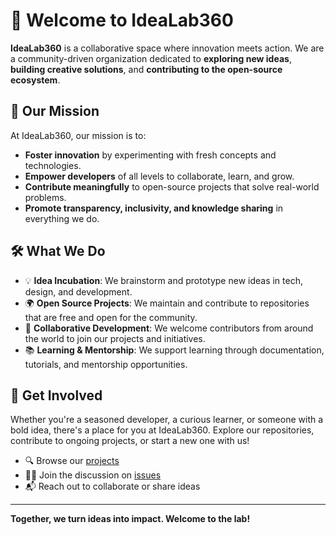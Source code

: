 
# 🌟 Welcome to IdeaLab360

**IdeaLab360** is a collaborative space where innovation meets action. We are a community-driven organization dedicated to **exploring new ideas**, **building creative solutions**, and **contributing to the open-source ecosystem**.

## 🚀 Our Mission

At IdeaLab360, our mission is to:

- **Foster innovation** by experimenting with fresh concepts and technologies.
- **Empower developers** of all levels to collaborate, learn, and grow.
- **Contribute meaningfully** to open-source projects that solve real-world problems.
- **Promote transparency, inclusivity, and knowledge sharing** in everything we do.

## 🛠️ What We Do

- 💡 **Idea Incubation**: We brainstorm and prototype new ideas in tech, design, and development.
- 🌍 **Open Source Projects**: We maintain and contribute to repositories that are free and open for the community.
- 🤝 **Collaborative Development**: We welcome contributors from around the world to join our projects and initiatives.
- 📚 **Learning & Mentorship**: We support learning through documentation, tutorials, and mentorship opportunities.

## 🌱 Get Involved

Whether you're a seasoned developer, a curious learner, or someone with a bold idea, there's a place for you at IdeaLab360. Explore our repositories, contribute to ongoing projects, or start a new one with us!

- 🔍 Browse our [projects](#)
- 🧑‍💻 Join the discussion on [issues](#)
- 📬 Reach out to collaborate or share ideas

---

**Together, we turn ideas into impact. Welcome to the lab!**
